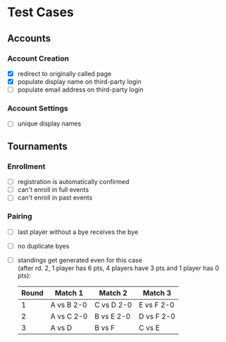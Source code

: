 # Test Cases

## Accounts
### Account Creation
- [x] redirect to originally called page
- [x] populate display name on third-party login
- [ ] populate email address on third-party login

### Account Settings
- [ ] unique display names

## Tournaments
### Enrollment
- [ ] registration is automatically confirmed
- [ ] can't enroll in full events
- [ ] can't enroll in past events
### Pairing
- [ ] last player without a bye receives the bye
- [ ] no duplicate byes
- [ ] standings get generated even for this case  
(after rd. 2, 1 player has 6 pts, 4 players have 3 pts and 1 player has 0 pts):

    | Round | Match 1    | Match 2    | Match 3    |
    |-------|------------|------------|------------|
    | 1     | A vs B 2-0 | C vs D 2-0 | E vs F 2-0 |
    | 2     | A vs C 2-0 | B vs E 2-0 | D vs F 2-0 |
    | 3     | A vs D     | B vs F     | C vs E     |
